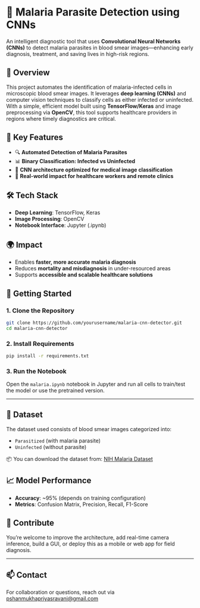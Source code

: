 # 🦠 Malaria Parasite Detection using CNNs

An intelligent diagnostic tool that uses **Convolutional Neural Networks (CNNs)** to detect malaria parasites in blood smear images—enhancing early diagnosis, treatment, and saving lives in high-risk regions.

## 📖 Overview

This project automates the identification of malaria-infected cells in microscopic blood smear images. It leverages **deep learning (CNNs)** and computer vision techniques to classify cells as either infected or uninfected. With a simple, efficient model built using **TensorFlow/Keras** and image preprocessing via **OpenCV**, this tool supports healthcare providers in regions where timely diagnostics are critical.

## 🧠 Key Features

* 🔍 **Automated Detection of Malaria Parasites**
* 📊 **Binary Classification: Infected vs Uninfected**
* 🧬 **CNN architecture optimized for medical image classification**
* 🏥 **Real-world impact for healthcare workers and remote clinics**

## 🛠️ Tech Stack

* **Deep Learning**: TensorFlow, Keras
* **Image Processing**: OpenCV
* **Notebook Interface**: Jupyter (.ipynb)

## 🌍 Impact

* Enables **faster, more accurate malaria diagnosis**
* Reduces **mortality and misdiagnosis** in under-resourced areas
* Supports **accessible and scalable healthcare solutions**

## 🚀 Getting Started

### 1. Clone the Repository

```bash
git clone https://github.com/yourusername/malaria-cnn-detector.git
cd malaria-cnn-detector
```

### 2. Install Requirements

```bash
pip install -r requirements.txt
```

### 3. Run the Notebook

Open the `malaria.ipynb` notebook in Jupyter and run all cells to train/test the model or use the pretrained version.

---

## 📁 Dataset

The dataset used consists of blood smear images categorized into:

* `Parasitized` (with malaria parasite)
* `Uninfected` (without parasite)

📦 You can download the dataset from: [NIH Malaria Dataset](https://www.kaggle.com/datasets/iarunava/cell-images-for-detecting-malaria)

## 📈 Model Performance

* **Accuracy**: \~95% (depends on training configuration)
* **Metrics**: Confusion Matrix, Precision, Recall, F1-Score

## 🤝 Contribute

You’re welcome to improve the architecture, add real-time camera inference, build a GUI, or deploy this as a mobile or web app for field diagnosis.

---

## 📫 Contact

For collaboration or questions, reach out via pshanmukhapriyasravani@gmail.com
